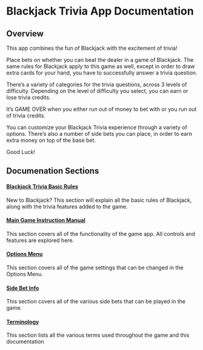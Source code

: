 # Blackjack Trivia App Documentation

## Overview

This app combines the fun of Blackjack with the excitement of trivia!  

Place bets on whether you can beat the dealer in a game of Blackjack.  The same rules for Blackjack apply to this game as well, except in order to draw extra cards for your hand, you have to successfully answer a trivia question.  

There’s a variety of categories for the trivia questions, across 3 levels of difficulty.  Depending on the level of difficulty you select, you can earn or lose trivia credits.

It’s GAME OVER when you either run out of money to bet with or you run out of trivia credits.

You can customize your Blackjack Trivia experience through a variety of options.  There’s also a number of side bets you can place, in order to earn extra money on top of the base bet.

Good Luck!

## Documenation Sections

#### [Blackjack Trivia Basic Rules](basic-rules.md)

New to Blackjack?  This section will explain all the basic rules of Blackjack, along with the trivia features added to the game.

#### [Main Game Instruction Manual](instruct-manual.md)

This section covers all of the functionality of the game app.  All controls and features are explored here.

#### [Options Menu](options-menu.md)

This section covers all of the game settings that can be changed in the Options Menu.

#### [Side Bet Info](side-bet-rules.md)

This section covers all of the various side bets that can be played in the game.

#### [Terminology](terms.md)

This section lists all the various terms used throughout the game and this documentation





